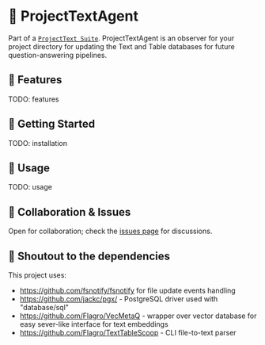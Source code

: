# 🚀 **ProjectTextAgent**

Part of a [`ProjectText Suite`](https://github.com/Flagro/ProjectTextSuite). ProjectTextAgent is an observer for your project directory for updating the Text and Table databases for future question-answering pipelines.

## 🌟 **Features**
TODO: features

## 🚀 **Getting Started**
TODO: installation

## 📘 **Usage**
TODO: usage

## 🤝 **Collaboration & Issues**
Open for collaboration; check the [issues page](https://github.com/Flagro/ProjectTextAgent/issues) for discussions.

## 🌟 **Shoutout to the dependencies**
This project uses:
- https://github.com/fsnotify/fsnotify for file update events handling
- https://github.com/jackc/pgx/ - PostgreSQL driver used with "database/sql"
- https://github.com/Flagro/VecMetaQ - wrapper over vector database for easy sever-like interface for text embeddings
- https://github.com/Flagro/TextTableScoop - CLI file-to-text parser
